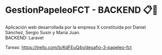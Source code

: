 # GestionPapeleoFCT - BACKEND 📋📁
Aplicación web desarrollada por la empresa X constituida por Daniel Sánchez, Sergio Susin y María Juan.  
BACKEND: Laravel

Tareas:
https://trello.com/b/KdFEuQ4v/desafio-3-papeleo-fct
